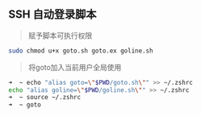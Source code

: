 ## SSH 自动登录脚本
> 赋予脚本可执行权限 
```sh
sudo chmod u+x goto.sh goto.ex goline.sh
```

> 将goto加入当前用户全局使用
```sh
➜  ~ echo "alias goto=\"$PWD/goto.sh\"" >> ~/.zshrc
echo "alias goline=\"$PWD/goline.sh\"" >> ~/.zshrc
➜  ~ source ~/.zshrc
➜  ~ goto
```
